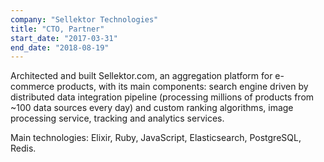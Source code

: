 ```yaml
---
company: "Sellektor Technologies"
title: "CTO, Partner"
start_date: "2017-03-31"
end_date: "2018-08-19"
---
```

Architected and built Sellektor.com, an aggregation platform for e-commerce products, with its main components: search engine driven by distributed data integration pipeline (processing millions of products from ~100 data sources every day) and custom ranking algorithms, image processing service, tracking and analytics services.

Main technologies: Elixir, Ruby, JavaScript, Elasticsearch, PostgreSQL, Redis.
